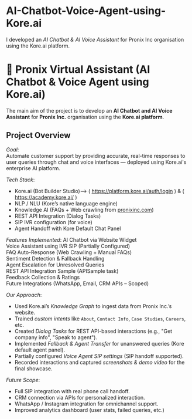 # AI-Chatbot-Voice-Agent-using-Kore.ai
I developed an *AI Chatbot & AI Voice Assistant* for Pronix Inc organisation using the Kore.ai platform.

# 🤖 Pronix Virtual Assistant (AI Chatbot & Voice Agent using Kore.ai)

The main aim of the project is to develop an **AI Chatbot and AI Voice Assistant** for **Pronix Inc.** organisation using the **Kore.ai platform**.

## Project Overview

*Goal*:  
Automate customer support by providing accurate, real-time responses to user queries through chat and voice interfaces — deployed using Kore.ai's enterprise AI platform.

*Tech Stack*:
- Kore.ai (Bot Builder Studio)--> ( https://platform.kore.ai/auth/login ) & ( https://academy.kore.ai/ )
- NLP / NLU (Kore’s native language engine)
- Knowledge AI (FAQs + Web crawling from [pronixinc.com](https://www.pronixinc.com))
- REST API Integration (Dialog Tasks)
- SIP IVR configuration (for voice)
- Agent Handoff with Kore Default Chat Panel

*Features Implemented*:
AI Chatbot via Website Widget  
Voice Assistant using IVR SIP (Partially Configured)  
FAQ Auto-Response (Web Crawling + Manual FAQs)  
Sentiment Detection & Fallback Handling  
Agent Escalation for Unresolved Queries  
REST API Integration Sample (APISample task)  
Feedback Collection & Ratings  
Future Integrations (WhatsApp, Email, CRM APIs – Scoped)

*Our Approach*:
- Used Kore.ai’s *Knowledge Graph* to ingest data from Pronix Inc.’s website.
- Trained *custom intents* like `About`, `Contact Info`, `Case Studies`, `Careers`, etc.
- Created *Dialog Tasks* for REST API-based interactions (e.g., "Get company info", "Speak to agent").
- Implemented *Fallback & Agent Transfer* for unanswered queries (Kore default agent panel).
- Partially configured *Voice Agent SIP settings* (SIP handoff supported).
- Recorded interactions and captured *screenshots & demo video* for the final showcase.

*Future Scope*:
- Full SIP integration with real phone call handoff.
- CRM connection via APIs for personalized interaction.
- WhatsApp / Instagram integration for omnichannel support.
- Improved analytics dashboard (user stats, failed queries, etc.)
